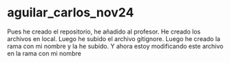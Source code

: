 # aguilar_carlos_nov24
Pues he creado el repositorio, he añadido al profesor. He creado los archivos en local.
Luego he subido el archivo gitignore. Luego he creado la rama con mi nombre y la he subido. Y ahora
estoy modificando este archivo en la rama con mi nombre